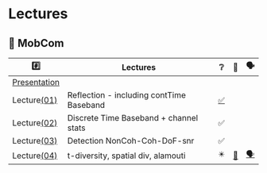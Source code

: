 # Lectures

## :round_pushpin: MobCom

|  :hash:            |  Lectures                              | :grey_question:    | :scroll: | &#x1F5E3; |
|--------------------|----------------------------------------|--------------------|------|-|
| [Presentation](presentation_FIRST%20CLASS%20MOBCOM%202024.pdf) |
| Lecture[(01)](01)  | Reflection - including contTime Baseband  | [:white_check_mark:](1%20Lecture%201%20(Reflection%20-%20including%20contTime%20Baseband)%20Compressed.pdf) | 
| Lecture[(02)](02)  | Discrete Time Baseband + channel stats    | :white_check_mark: | 
| Lecture[(03)](03)  | Detection NonCoh-Coh-DoF-snr              | :white_check_mark: | 
| Lecture[(04)](04)  | t-diversity, spatial div, alamouti        | :eight_pointed_black_star: | [:scroll:](_17/transform_examples.ipynb) | [&#x1F5E3;](_17/Q&A) |
